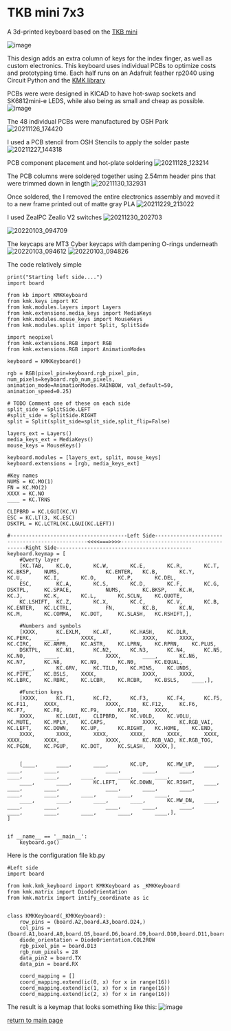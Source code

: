 # TKB mini 7x3
A 3d-printed keyboard based on the [TKB mini](https://github.com/Bastardkb/TBK-Mini/)

![image](https://user-images.githubusercontent.com/95006894/148988769-16dda837-1a53-4945-a170-a8af8a00de50.png)

This design adds an extra column of keys for the index finger, as well as custom electronics.
This keyboard uses individual PCBs to optimize costs and prototyping time. 
Each half runs on an Adafruit feather rp2040 using Circuit Python and the [KMK library](https://github.com/KMKfw/kmk_firmware)

PCBs were were designed in KICAD to have hot-swap sockets and SK6812mini-e LEDS, while also being as small and cheap as possible.
![image](https://user-images.githubusercontent.com/95006894/148989108-bdbb451c-9263-417a-af24-52daab705306.png)

The 48 individual PCBs were manufactured by OSH Park
![20211126_174420](https://user-images.githubusercontent.com/95006894/148989272-a3c8826e-3007-43d4-89b5-a0abe943982c.jpg)

I used a PCB stencil from OSH Stencils to apply the solder paste
![20211227_144318](https://user-images.githubusercontent.com/95006894/148989635-a17fbe24-7579-4025-99f0-67a1a476e7b3.jpg)

PCB component placement and hot-plate soldering
![20211128_123214](https://user-images.githubusercontent.com/95006894/148989712-83e8b8d3-4964-42ad-bc37-11cd230571ee.jpg)

The PCB columns were soldered together using 2.54mm header pins that were trimmed down in length
![20211130_132931](https://user-images.githubusercontent.com/95006894/148990070-416cd75c-8802-47ed-a834-467573ff9c86.jpg)

Once soldered, the I removed the entire electronics assembly and moved it to a new frame printed out of matte gray PLA
![20211229_213022](https://user-images.githubusercontent.com/95006894/148990815-7f7ce1fe-d370-430b-879c-98bc33c9677c.jpg)

I used ZealPC Zealio V2 switches
![20211230_202703](https://user-images.githubusercontent.com/95006894/148990874-9f771136-0c0c-422d-b5c7-7a8bd41bc45f.jpg)

![20220103_094709](https://user-images.githubusercontent.com/95006894/148991087-d73b7433-e0e7-4090-98b3-93344b4b6e77.jpg)

The keycaps are MT3 Cyber keycaps with dampening O-rings underneath
![20220103_094612](https://user-images.githubusercontent.com/95006894/148991161-a7263157-93ff-42a6-9798-aafd313f3ed6.jpg)
![20220103_094826](https://user-images.githubusercontent.com/95006894/148991259-8947aa99-93db-402f-ab51-40c5309c80c4.jpg)

The code relatively simple
```
print("Starting left side....")
import board

from kb import KMKKeyboard
from kmk.keys import KC
from kmk.modules.layers import Layers
from kmk.extensions.media_keys import MediaKeys
from kmk.modules.mouse_keys import MouseKeys
from kmk.modules.split import Split, SplitSide

import neopixel
from kmk.extensions.RGB import RGB
from kmk.extensions.RGB import AnimationModes

keyboard = KMKKeyboard()

rgb = RGB(pixel_pin=keyboard.rgb_pixel_pin, num_pixels=keyboard.rgb_num_pixels, animation_mode=AnimationModes.RAINBOW, val_default=50, animation_speed=0.25)

# TODO Comment one of these on each side
split_side = SplitSide.LEFT
#split_side = SplitSide.RIGHT
split = Split(split_side=split_side,split_flip=False)

layers_ext = Layers()
media_keys_ext = MediaKeys()
mouse_keys = MouseKeys()

keyboard.modules = [layers_ext, split, mouse_keys]
keyboard.extensions = [rgb, media_keys_ext]

#Key names
NUMS = KC.MO(1)
FN = KC.MO(2)
XXXX = KC.NO
____ = KC.TRNS

CLIPBRD = KC.LGUI(KC.V)
ESC = KC.LT(3, KC.ESC)
DSKTPL = KC.LCTRL(KC.LGUI(KC.LEFT))

#--------------------------------------Left Side------------------------------------------------<<<<===>>>>---------------------------------------Right Side--------------------------------------------
keyboard.keymap = [
    #Qwerty layer
    [KC.TAB,    KC.Q,       KC.W,       KC.E,       KC.R,       KC.T,       KC.BKSP,    NUMS,               KC.ENTER,   KC.B,       KC.Y,       KC.U,       KC.I,       KC.O,       KC.P,       KC.DEL,
    ESC,        KC.A,       KC.S,       KC.D,       KC.F,       KC.G,       DSKTPL,     KC.SPACE,           NUMS,       KC.BKSP,    KC.H,       KC.J,       KC.K,       KC.L,       KC.SCLN,    KC.QUOTE,
    KC.LSHIFT,  KC.Z,       KC.X,       KC.C,       KC.V,       KC.B,       KC.ENTER,   KC.LCTRL,           FN,         KC.B,       KC.N,       KC.M,       KC.COMMA,   KC.DOT,     KC.SLASH,   KC.RSHIFT,],

    #Numbers and symbols
    [XXXX,      KC.EXLM,    KC.AT,      KC.HASH,    KC.DLR,     KC.PERC,    ____,       XXXX,               XXXX,       XXXX,       KC.CIRC,    KC.AMPR,    KC.ASTR,    KC.LPRN,    KC.RPRN,    KC.PLUS,
    DSKTPL,     KC.N1,      KC.N2,      KC.N3,      KC.N4,      KC.N5,      KC.N0,      ____,               XXXX,       ____,       KC.N6,      KC.N7,      KC.N8,      KC.N9,      KC.N0,      KC.EQUAL,
    ____,       KC.GRV,     KC.TILD,    KC.MINS,    KC.UNDS,    KC.PIPE,    KC.BSLS,    XXXX,               XXXX,       XXXX,       KC.LBRC,    KC.RBRC,    KC.LCBR,    KC.RCBR,    KC.BSLS,    ____,],

    #Function keys
    [XXXX,      KC.F1,      KC.F2,      KC.F3,      KC.F4,      KC.F5,      KC.F11,     XXXX,               XXXX,       KC.F12,     KC.F6,      KC.F7,      KC.F8,      KC.F9,      KC.F10,     XXXX,
    XXXX,       KC.LGUI,    CLIPBRD,    KC.VOLD,    KC.VOLU,    KC.MUTE,    KC.MPLY,    KC.CAPS,            XXXX,       KC.RGB_VAI, KC.LEFT,    KC.DOWN,    KC.UP,      KC.RIGHT,   KC.HOME,    KC.END,
    XXXX,       XXXX,       XXXX,       XXXX,       XXXX,       XXXX,       XXXX,       XXXX,               XXXX,       KC.RGB_VAD, KC.RGB_TOG, KC.PGDN,    KC.PGUP,    KC.DOT,     KC.SLASH,   XXXX,],


    [____,      ____,       ____,       KC.UP,      KC.MW_UP,   ____,       ____,       ____,               ____,       ____,       ____,       ____,       ____,       ____,       ____,       ____,
    ____,       ____,       KC.LEFT,    KC.DOWN,    KC.RIGHT,   ____,       ____,       ____,               ____,       ____,       ____,       ____,       ____,       ____,       ____,       ____,
    ____,       ____,       ____,       ____,       KC.MW_DN,   ____,       ____,       ____,               ____,       ____,       ____,       ____,       ____,       ____,       ____,       ____,],
]


if __name__ == '__main__':
    keyboard.go()

```

Here is the configuration file kb.py
```
#Left side
import board

from kmk.kmk_keyboard import KMKKeyboard as _KMKKeyboard
from kmk.matrix import DiodeOrientation
from kmk.matrix import intify_coordinate as ic


class KMKKeyboard(_KMKKeyboard):
    row_pins = (board.A2,board.A3,board.D24,)
    col_pins = (board.A1,board.A0,board.D5,board.D6,board.D9,board.D10,board.D11,board.D12,)
    diode_orientation = DiodeOrientation.COL2ROW
    rgb_pixel_pin = board.D13
    rgb_num_pixels = 28
    data_pin2 = board.TX
    data_pin = board.RX

    coord_mapping = []
    coord_mapping.extend(ic(0, x) for x in range(16))
    coord_mapping.extend(ic(1, x) for x in range(16))
    coord_mapping.extend(ic(2, x) for x in range(16))

```

The result is a keymap that looks something like this:
![image](https://user-images.githubusercontent.com/95006894/148992526-e02e26c1-b640-4a4c-8fa3-80d7a7c7d9da.png)

[return to main page](index.md)
